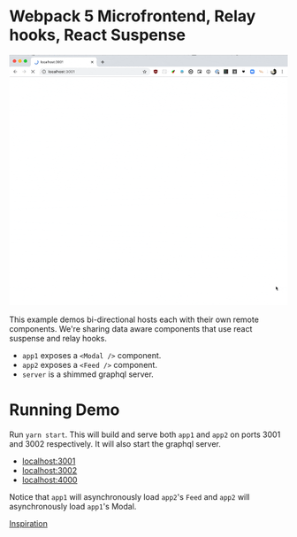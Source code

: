 # Webpack 5 Microfrontend, Relay hooks, React Suspense

<img src='https://github.com/hanford/bi-directional-mfe/blob/master/example.gif' alt='preview gif' width='600px' />

This example demos bi-directional hosts each with their own remote components. We're sharing data aware components that use react suspense and relay hooks.

- `app1` exposes a `<Modal />` component.
- `app2` exposes a `<Feed />` component.
- `server` is a shimmed graphql server.

# Running Demo

Run `yarn start`. This will build and serve both `app1` and `app2` on ports 3001 and 3002 respectively. It will also start the graphql server.

- [localhost:3001](http://localhost:3001/)
- [localhost:3002](http://localhost:3002/)
- [localhost:4000](http://localhost:4000/graphql)

Notice that `app1` will asynchronously load `app2`'s `Feed` and `app2` will asynchronously load `app1`'s Modal.

[Inspiration](https://github.com/mizx/module-federation-examples/tree/master/bi-directional)
